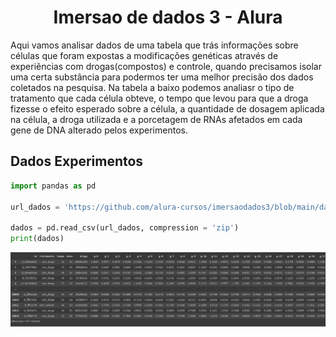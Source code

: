 <h1 align="center">Imersao de dados 3 - Alura</h1>

Aqui vamos analisar dados de uma tabela que trás informações sobre células que foram expostas a modificações genéticas através de experiẽncias com drogas(compostos) e controle, quando precisamos isolar uma certa substância para podermos ter uma melhor precisão dos dados coletados na pesquisa. Na tabela a baixo podemos analiasr o tipo de tratamento que cada célula obteve, o tempo que levou para que a droga fizesse o efeito esperado sobre a célula, a quantidade de dosagem aplicada na célula, a droga utilizada e a porcetagem de RNAs afetados em cada gene de DNA alterado pelos experimentos.

## Dados Experimentos

~~~python
import pandas as pd

url_dados = 'https://github.com/alura-cursos/imersaodados3/blob/main/dados/dados_experimentos.zip?raw=true'

dados = pd.read_csv(url_dados, compression = 'zip')
print(dados)
~~~
<p align="center">
  <img src="/img/tabela.png">
</p>


